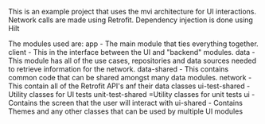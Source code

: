 This is an example project that uses the mvi architecture for UI interactions.
Network calls are made using Retrofit.
Dependency injection is done using Hilt

The modules used are:
app - The main module that ties everything together.
client - This in the interface between the UI and "backend" modules.
data - This module has all of the use cases, repositories and data sources needed to retrieve information for the network.
data-shared - This contains common code that can be shared amongst many data modules.
network - This contain all of the Retrofit API's anf their data classes
ui-test-shared - Utility classes for UI tests
unit-test-shared =Utility classes for unit tests
ui - Contains the screen that the user will interact with
ui-shared - Contains Themes and any other classes that can be used by multiple UI modules 